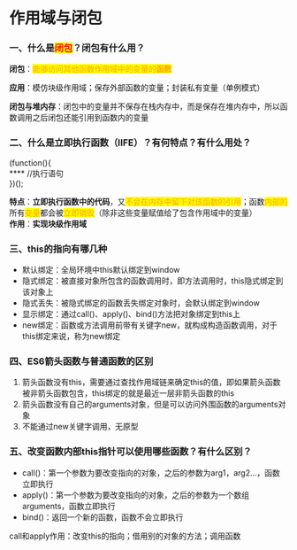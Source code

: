 # 作用域与闭包

### **一、什么是**<mark style="color:red;">**闭包**</mark>**？闭包有什么用？**

**闭包**：<mark style="color:orange;">能够访问其他函数作用域中的变量的</mark><mark style="color:orange;">**函数**</mark>

**应用**：模仿块级作用域；保存外部函数的变量；封装私有变量（单例模式）

**闭包与堆内存**：闭包中的变量并不保存在栈内存中，而是保存在堆内存中，所以函数调用之后闭包还能引用到函数内的变量

### **二、什么是立即执行函数（IIFE）？有何特点？有什么用处？**

(function(){\
&#x20;   ****    //执行语句\
})();

**特点**：**立即执行函数中的代码**，又<mark style="color:orange;">不会在内存中留下对该函数的引用</mark>；函数<mark style="color:orange;">内部的</mark>所有<mark style="color:orange;">变量</mark>都会被<mark style="color:orange;">立即销毁</mark>（除非这些变量赋值给了包含作用域中的变量）\
**作用**：**实现块级作用域**

### **三、this的指向有哪几种**

* 默认绑定：全局环境中this默认绑定到window
* 隐式绑定：被直接对象所包含的函数调用时，即方法调用时，this隐式绑定到该对象上
* 隐式丢失：被隐式绑定的函数丢失绑定对象时，会默认绑定到window
* 显示绑定：通过call()、apply()、bind()方法把对象绑定到this上
* new绑定：函数或方法调用前带有关键字new，就构成构造函数调用，对于this绑定来说，称为new绑定

### **四、ES6箭头函数与普通函数的区别**

1. 箭头函数没有this，需要通过查找作用域链来确定this的值，即如果箭头函数被非箭头函数包含，this绑定的就是最近一层非箭头函数的this
2. 箭头函数没有自己的arguments对象，但是可以访问外围函数的arguments对象
3. 不能通过new关键字调用，无原型

### **五、改变函数内部this指针可以使用哪些函数？有什么区别？**

* call()：第一个参数为要改变指向的对象，之后的参数为arg1，arg2…，函数立即执行
* apply()：第一个参数为要改变指向的对象，之后的参数为一个数组arguments，函数立即执行
* bind()：返回一个新的函数，函数不会立即执行

call和apply作用：改变this的指向；借用别的对象的方法；调用函数
